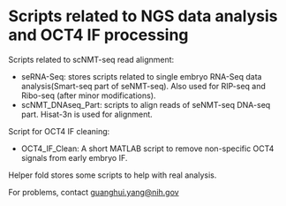 # Scripts related to NGS data analysis and OCT4 IF processing
Scripts related to scNMT-seq read alignment:

* seRNA-Seq: stores scripts related to single embryo RNA-Seq data analysis(Smart-seq part of seNMT-seq). Also used for RIP-seq and Ribo-seq (after minor modifications).
* scNMT_DNAseq_Part: scripts to align reads of seNMT-seq DNA-seq part. Hisat-3n is used for alignment.

Script for OCT4 IF cleaning:

* OCT4_IF_Clean: A short MATLAB script to remove non-specific OCT4 signals from early embryo IF.

Helper fold stores some scripts to help with real analysis.

For problems, contact guanghui.yang@nih.gov
